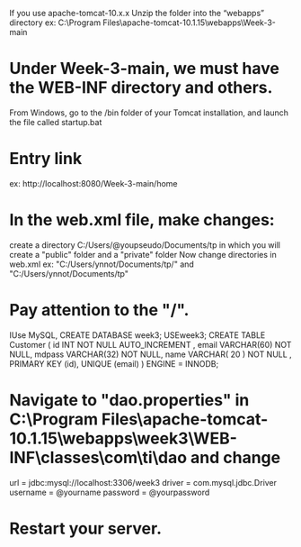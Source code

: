  If you use apache-tomcat-10.x.x
 Unzip the folder into the “webapps” directory
  ex: C:\Program Files\apache-tomcat-10.1.15\webapps\Week-3-main
 # Under Week-3-main, we must have the WEB-INF directory and others.
 From Windows, go to the /bin folder of your Tomcat installation, and launch the file called startup.bat
# Entry link
  ex: http://localhost:8080/Week-3-main/home
# In the web.xml file, make changes:
create a directory C:/Users/@youpseudo/Documents/tp in which you will create a "public" folder and a "private" folder
Now change directories in web.xml
  ex:  "<param-value>C:/Users/ynnot/Documents/tp/</param-value>" and
      "<location>C:/Users/ynnot/Documents/tp</location>"
# Pay attention to the "/".
 IUse MySQL,
        CREATE DATABASE week3;
        USEweek3;
        CREATE TABLE Customer (
          id INT NOT NULL AUTO_INCREMENT ,
          email VARCHAR(60) NOT NULL,
          mdpass VARCHAR(32) NOT NULL,
          name VARCHAR( 20 ) NOT NULL ,
          PRIMARY KEY (id),
          UNIQUE (email)
        ) ENGINE = INNODB;
# Navigate to "dao.properties" in C:\Program Files\apache-tomcat-10.1.15\webapps\week3\WEB-INF\classes\com\ti\dao and change
  url = jdbc:mysql://localhost:3306/week3
  driver = com.mysql.jdbc.Driver
  username = @yourname
  password = @yourpassword
# Restart your server.  
